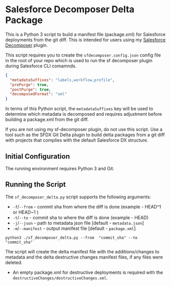 #  Salesforce Decomposer Delta Package

This is a Python 3 script to build a manifest file (package.xml) for Salesforce deployments from the git diff. This is intended for users using my [Salesforce Decomposer](https://github.com/mcarvin8/sf-decomposer) plugin.

This script requires you to create the `sfdecomposer.config.json` config file in the root of your repo which is used to run the sf decomposer plugin during Salesforce CLI comamnds.

``` json
{
  "metadataSuffixes": "labels,workflow,profile",
  "prePurge": true,
  "postPurge": true,
  "decomposedFormat": "xml"
}
```

In terms of this Python script, the `metadataSuffixes` key will be used to determine which metadata is decomposed and requires adjustment before building a package.xml from the git diff.

If you are not using my sf-decomposer plugin, do not use this script. Use a tool such as the SFDX Git Delta plugin to build delta packages from a git diff with projects that complies with the default Salesforce DX structure.

## Initial Configuration

The running environment requires Python 3 and Git.

## Running the Script

The `sf_decomposer_delta.py` script supports the following arguments:

- `-f`/`--from` - commit sha from where the diff is done (example - HEAD^1 or HEAD~1 )
- `-t`/`--to` - commit sha to where the diff is done (example - HEAD)
- `-j`/`--json` - path to metadata json file [default - `metadata.json`]
- `-m`/`--manifest` - output manifest file [default - `package.xml`]

`python3 ./sf_decomposer_delta.py --from  "commit_sha" --to "commit_sha"`

The script will create the delta manifest file with the additions/changes to metadata and the delta destructive changes manifest files, if any files were deleted. 
- An empty package.xml for destructive deployments is required with the `destructiveChanges/destructiveChanges.xml`.
